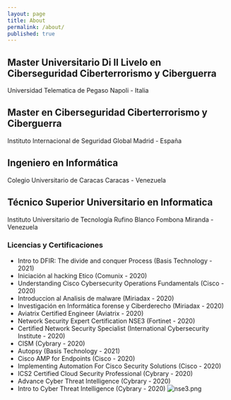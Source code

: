 ```yaml
---
layout: page
title: About
permalink: /about/
published: true
---
```

## Master Universitario Di II Livelo en Ciberseguridad Ciberterrorismo y Ciberguerra
Universidad Telematica de Pegaso
Napoli - Italia

## Master en Ciberseguridad Ciberterrorismo y Ciberguerra
Instituto Internacional de Seguridad Global 
Madrid - España

## Ingeniero en Informática 
Colegio Universitario de Caracas
Caracas - Venezuela 

## Técnico Superior Universitario en Informatica
Instituto Universitario de Tecnología Rufino Blanco Fombona
Miranda - Venezuela

### Licencias y Certificaciones
- Intro to DFIR: The divide and conquer Process (Basis Technology - 2021)
- Iniciación al hacking Etico (Comunix - 2020)
- Understanding Cisco Cybersecurity Operations Fundamentals (Cisco - 2020)
- Introduccion al Analisis de malware (Miriadax - 2020)
- Investigación en Informática forense y Ciberderecho (Miriadax - 2020)
- Aviatrix Certified Engineer (Aviatrix - 2020)
- Network Security Expert Certification NSE3 (Fortinet - 2020)
- Certified Network Security Specialist (International Cybersecurity Institute - 2020)
- CISM (Cybrary - 2020)
- Autopsy (Basis Technology - 2021)
- Cisco AMP for Endpoints (Cisco - 2020)
- Implementing Automation For Cisco Security Solutions (Cisco - 2020)
- ICS2 Certified Cloud Security Professional (Cybrary - 2020)
- Advance Cyber Threat Intelligence (Cybrary - 2020)
- Intro to Cyber Threat Intelligence (Cybrary - 2020)
![nse3.png]({{site.baseurl}}/nse3.png)

